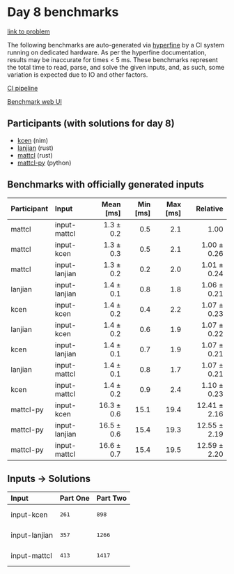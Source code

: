 # Day 8 benchmarks

[link to problem](https://adventofcode.com/2024/day/8)

The following benchmarks are auto-generated via
[hyperfine](https://github.com/sharkdp/hyperfine) by a CI system running on
dedicated hardware. As per the hyperfine documentation, results may be
inaccurate for times < 5 ms. These benchmarks represent the total time to read,
parse, and solve the given inputs, and, as such, some variation is expected due
to IO and other factors.

[CI pipeline](http://ci.papercode.net:8080/teams/main/pipelines/aoc2024)

[Benchmark web UI](https://aoc.ancalagon.black)


## Participants (with solutions for day 8)

- [kcen](https://github.com/kcen/aoc2024) (nim)
- [lanjian](https://github.com/lanjian/aoc-2024) (rust)
- [mattcl](https://github.com/mattcl/aoc2024) (rust)
- [mattcl-py](https://github.com/mattcl/aoc2024-py) (python)


## Benchmarks with officially generated inputs

| Participant | Input | Mean [ms] | Min [ms] | Max [ms] | Relative |
|:---|:---|---:|---:|---:|---:|
| mattcl | input-mattcl | 1.3 ± 0.2 | 0.5 | 2.1 | 1.00 |
| mattcl | input-kcen | 1.3 ± 0.3 | 0.5 | 2.1 | 1.00 ± 0.26 |
| mattcl | input-lanjian | 1.3 ± 0.2 | 0.2 | 2.0 | 1.01 ± 0.24 |
| lanjian | input-lanjian | 1.4 ± 0.1 | 0.8 | 1.8 | 1.06 ± 0.21 |
| kcen | input-kcen | 1.4 ± 0.2 | 0.4 | 2.2 | 1.07 ± 0.23 |
| lanjian | input-kcen | 1.4 ± 0.2 | 0.6 | 1.9 | 1.07 ± 0.22 |
| kcen | input-lanjian | 1.4 ± 0.1 | 0.7 | 1.9 | 1.07 ± 0.21 |
| lanjian | input-mattcl | 1.4 ± 0.1 | 0.8 | 1.7 | 1.07 ± 0.21 |
| kcen | input-mattcl | 1.4 ± 0.2 | 0.9 | 2.4 | 1.10 ± 0.23 |
| mattcl-py | input-kcen | 16.3 ± 0.6 | 15.1 | 19.4 | 12.41 ± 2.16 |
| mattcl-py | input-lanjian | 16.5 ± 0.6 | 15.4 | 19.3 | 12.55 ± 2.19 |
| mattcl-py | input-mattcl | 16.6 ± 0.7 | 15.4 | 19.5 | 12.59 ± 2.20 |


## Inputs -> Solutions

| Input | Part One | Part Two |
|:---|:---|:---|
|input-kcen|<pre>261</pre>|<pre>898</pre>|
|input-lanjian|<pre>357</pre>|<pre>1266</pre>|
|input-mattcl|<pre>413</pre>|<pre>1417</pre>|